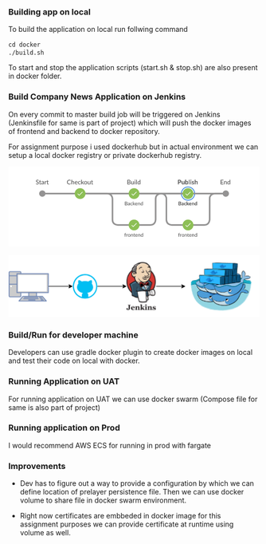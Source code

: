 ### Building app on local

To build the application on local run follwing command
```
cd docker
./build.sh
```

To start and stop the application scripts (start.sh & stop.sh) are also present in docker folder.

### Build Company News Application on Jenkins

On every commit to master build job will be triggered on Jenkins (Jenkinsfile for same is part of project) which will push the docker images of frontend and backend to docker repository.

For assignment purpose i used dockerhub but in actual environment we can setup a local docker registry or private dockerhub registry.

![screenshot of Jenkins pipeline](images/build_pipeline.png)
<p align="center">
  <img  src="images/jenkins.png">
</p>

### Build/Run for developer machine

Developers can use gradle docker plugin to create docker images on local and test their code on local with docker.

### Running Application on UAT

For running application on UAT we can use docker swarm (Compose file for same is also part of project)

### Running application on Prod

I would recommend AWS ECS for running in prod with fargate


### Improvements

* Dev has to figure out a way to provide a configuration by which we can define location of prelayer persistence file. Then we can use docker volume to share file in docker swarm environment.

* Right now certificates are embbeded in docker image for this assignment purposes we  can provide certificate at runtime using volume as well.

